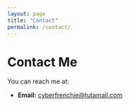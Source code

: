 ```yaml
---
layout: page
title: "Contact"
permalink: /contact/
---
```

# Contact Me
You can reach me at:
- **Email:** cyberfrenchie@tutamail.com

